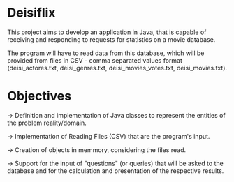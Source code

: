 # Deisiflix

This project aims to develop an application in Java, that is capable of receiving and responding to requests for statistics on a movie database.

The program will have to read data from this database, which will be provided from files in CSV - comma separated values format (deisi_actores.txt, deisi_genres.txt, deisi_movies_votes.txt, deisi_movies.txt).

# Objectives

-> Definition and implementation of Java classes to represent the entities of the problem reality/domain.

-> Implementation of Reading Files (CSV) that are the program's input.

-> Creation of objects in memmory, considering the files read.

-> Support for the input of "questions" (or queries) that will be asked to the database and for the calculation and presentation of the respective results.
